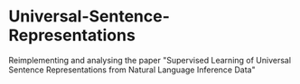 # Universal-Sentence-Representations
Reimplementing and analysing the paper "Supervised Learning of Universal Sentence Representations from Natural Language Inference Data"
